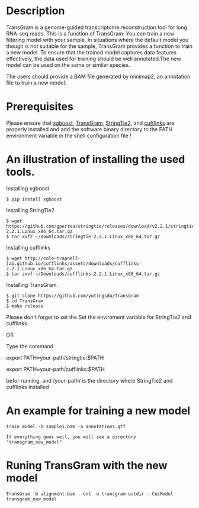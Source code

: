 Description
================

TransGram is a genome-guided transcriptome reconstruction tool for long RNA-seq reads.
This is a function of TransGram: You can train a new filtering model with your sample.
In situations where the default model you though is not suitable for the sample, TransGram provides a function to train a new model. 
To ensure that the trained model captures data features effectively, the data used for training should be well annotated.The new model 
can be used on the same or similar species.

The users should provide a BAM file generated by minimap2, an annotation file to train a new model.


Prerequisites
================

Please ensure that [xgboost][xgboost], [TransGram][TransGram], [StringTie2][StringTie2], and [cufflinks][cufflinks] are properly installed 
and add the software binary directory to the PATH environment variable in the shell configuration file
!

An illustration of installing the used tools.
================

Installing xgboost
    
    $ pip install xgboost

Installing StringTie2

    $ wget https://github.com/gpertea/stringtie/releases/download/v2.2.1/stringtie-2.2.1.Linux_x86_64.tar.gz
    $ tar xvfz ~/Downloads/stringtie-2.2.1.Linux_x86_64.tar.gz

Installing cufflinks

    $ wget http://cole-trapnell-lab.github.io/cufflinks/assets/downloads/cufflinks-2.2.1.Linux_x86_64.tar.gz
    $ tar zxvf ~/Downloads/cufflinks-2.2.1.Linux_x86_64.tar.gz

Installing TransGram.

    $ git clone https://github.com/yutingsdu/TransGram
    $ cd TransGram
    $ make release


Please don't forget to set the  Set the enviroment variable for StringTie2 and cufflinks.

OR

Type the command 

export PATH=your-path/stringtie:$PATH

export PATH=your-path/cufflinks:$PATH

befor running, and /your-path/ is the directory where StringTie2 and cufflinks installed




An example for training a new model
================
    
    train_model -b sample1.bam -a annotations.gtf
    
    If everything goes well, you will see a directory "transgram_new_model"

Runing TransGram with the new model
================
    
    TransGram -b alignment.bam --ont -o transgram-outdir --CusModel transgram_new_model

[xgboost]: https://github.com/dmlc/xgboost
[TransGram]: https://github.com/yutingsdu/TransGram
[StringTie2]: https://github.com/skovaka/stringtie2 
[cufflinks]: http://cole-trapnell-lab.github.io/cufflinks/
